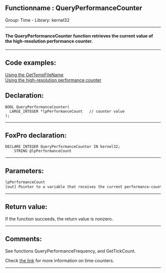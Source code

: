 <link rel="stylesheet" type="text/css" href="../../css/win32api.css">  
<link rel="stylesheet" href="https://cdnjs.cloudflare.com/ajax/libs/font-awesome/4.7.0/css/font-awesome.min.css">

## Functionname : QueryPerformanceCounter
Group: Time - Library: kernel32    
***  


#### The QueryPerformanceCounter function retrieves the current value of the high-resolution performance counter.
***  


## Code examples:
[Using the GetTempFileName](../../samples/sample_016.md)  
[Using the high-resolution performance counter](../../samples/sample_262.md)  

## Declaration:
```foxpro  
BOOL QueryPerformanceCounter(
  LARGE_INTEGER *lpPerformanceCount   // counter value
);  
```  
***  


## FoxPro declaration:
```foxpro  
DECLARE INTEGER QueryPerformanceCounter IN kernel32;
	STRING @lpPerformanceCount  
```  
***  


## Parameters:
```txt  
lpPerformanceCount
[out] Pointer to a variable that receives the current performance-counter value, in counts.  
```  
***  


## Return value:
If the function succeeds, the return value is nonzero.  
***  


## Comments:
See functions QueryPerformanceFrequency, and GetTickCount.  
  
Check <a href="http://cs-www.bu.edu/groups/realtime/SRMS-NT/event_scheduling.htm">the link</a> for more information on time counters.  
  
***  

